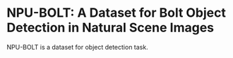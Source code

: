# NPU-BOLT: A Dataset for Bolt Object Detection in Natural Scene Images

NPU-BOLT is a dataset for object detection task.